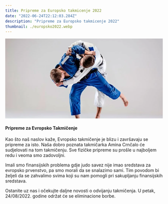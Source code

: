 ```yaml
---
title: Pripreme za Europsko takmicenje 2022
date: "2022-06-24T22:12:03.284Z"
description: "Pripreme za Europsko takmicenje 2022"
thumbnail: ./europsko2022.webp
---
```


![Europsko 2022](./europsko2022.webp)

#### Pripreme za Evropsko Takmičenje

Kao što naš naslov kaže, Evropsko takmičenje je blizu i završavaju se pripreme za isto. Naša dobro poznata takmičarka Amina Crnčalo će sudjelovati na tom takmičenju. Sve fizičke pripreme su prošle u najboljem redu i veoma smo zadovoljni.

Imali smo finansijskih problema gdje judo savez nije imao sredstava za evropsko prvenstvo, pa smo morali da se snalazimo sami. Tim povodom bi željeli da se zahvalimo svima koji su nam pomogli pri sakupljanju finansijskih sredstava.

Ostanite uz nas i očekujte daljne novosti o odvijanju takmičenja. U petak, 24/08/2022. godine održat će se eliminacione borbe.

